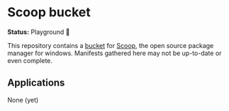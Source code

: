 # Scoop bucket

**Status:** Playground 🌱

This repository contains a [bucket](https://github.com/lukesampson/scoop/wiki/Buckets#what-are-buckets) for [Scoop](https://scoop.sh/), the open source package manager for windows. Manifests gathered here may not be up-to-date or even complete.

## Applications

None (yet)